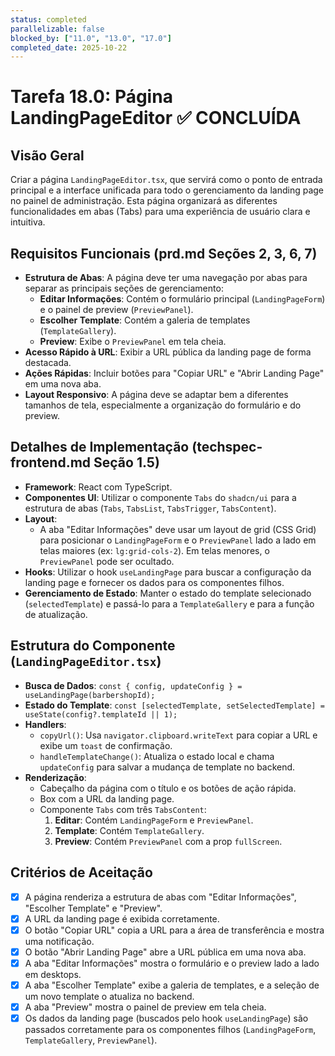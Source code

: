 ```yaml
---
status: completed
parallelizable: false
blocked_by: ["11.0", "13.0", "17.0"]
completed_date: 2025-10-22
---
```


# Tarefa 18.0: Página LandingPageEditor ✅ CONCLUÍDA

## Visão Geral
Criar a página `LandingPageEditor.tsx`, que servirá como o ponto de entrada principal e a interface unificada para todo o gerenciamento da landing page no painel de administração. Esta página organizará as diferentes funcionalidades em abas (Tabs) para uma experiência de usuário clara e intuitiva.

## Requisitos Funcionais (prd.md Seções 2, 3, 6, 7)
- **Estrutura de Abas**: A página deve ter uma navegação por abas para separar as principais seções de gerenciamento:
  - **Editar Informações**: Contém o formulário principal (`LandingPageForm`) e o painel de preview (`PreviewPanel`).
  - **Escolher Template**: Contém a galeria de templates (`TemplateGallery`).
  - **Preview**: Exibe o `PreviewPanel` em tela cheia.
- **Acesso Rápido à URL**: Exibir a URL pública da landing page de forma destacada.
- **Ações Rápidas**: Incluir botões para "Copiar URL" e "Abrir Landing Page" em uma nova aba.
- **Layout Responsivo**: A página deve se adaptar bem a diferentes tamanhos de tela, especialmente a organização do formulário e do preview.

## Detalhes de Implementação (techspec-frontend.md Seção 1.5)
- **Framework**: React com TypeScript.
- **Componentes UI**: Utilizar o componente `Tabs` do `shadcn/ui` para a estrutura de abas (`Tabs`, `TabsList`, `TabsTrigger`, `TabsContent`).
- **Layout**: 
  - A aba "Editar Informações" deve usar um layout de grid (CSS Grid) para posicionar o `LandingPageForm` e o `PreviewPanel` lado a lado em telas maiores (ex: `lg:grid-cols-2`). Em telas menores, o `PreviewPanel` pode ser ocultado.
- **Hooks**: Utilizar o hook `useLandingPage` para buscar a configuração da landing page e fornecer os dados para os componentes filhos.
- **Gerenciamento de Estado**: Manter o estado do template selecionado (`selectedTemplate`) e passá-lo para a `TemplateGallery` e para a função de atualização.

## Estrutura do Componente (`LandingPageEditor.tsx`)
- **Busca de Dados**: `const { config, updateConfig } = useLandingPage(barbershopId);`
- **Estado do Template**: `const [selectedTemplate, setSelectedTemplate] = useState(config?.templateId || 1);`
- **Handlers**:
  - `copyUrl()`: Usa `navigator.clipboard.writeText` para copiar a URL e exibe um `toast` de confirmação.
  - `handleTemplateChange()`: Atualiza o estado local e chama `updateConfig` para salvar a mudança de template no backend.
- **Renderização**:
  - Cabeçalho da página com o título e os botões de ação rápida.
  - Box com a URL da landing page.
  - Componente `Tabs` com três `TabsContent`:
    1. **Editar**: Contém `LandingPageForm` e `PreviewPanel`.
    2. **Template**: Contém `TemplateGallery`.
    3. **Preview**: Contém `PreviewPanel` com a prop `fullScreen`.

## Critérios de Aceitação
- [x] A página renderiza a estrutura de abas com "Editar Informações", "Escolher Template" e "Preview".
- [x] A URL da landing page é exibida corretamente.
- [x] O botão "Copiar URL" copia a URL para a área de transferência e mostra uma notificação.
- [x] O botão "Abrir Landing Page" abre a URL pública em uma nova aba.
- [x] A aba "Editar Informações" mostra o formulário e o preview lado a lado em desktops.
- [x] A aba "Escolher Template" exibe a galeria de templates, e a seleção de um novo template o atualiza no backend.
- [x] A aba "Preview" mostra o painel de preview em tela cheia.
- [x] Os dados da landing page (buscados pelo hook `useLandingPage`) são passados corretamente para os componentes filhos (`LandingPageForm`, `TemplateGallery`, `PreviewPanel`).